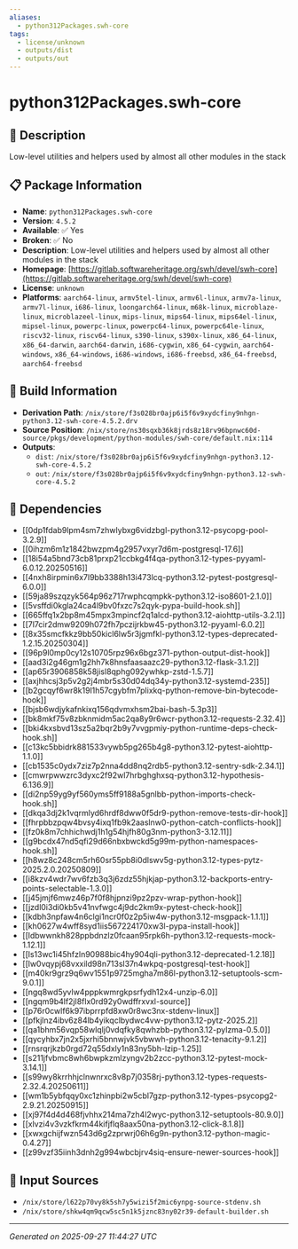```yaml
---
aliases:
  - python312Packages.swh-core
tags:
  - license/unknown
  - outputs/dist
  - outputs/out
---
```


# python312Packages.swh-core

## 📝 Description

Low-level utilities and helpers used by almost all other modules in the stack

## 📋 Package Information

- **Name**: `python312Packages.swh-core`
- **Version**: `4.5.2`
- **Available**: ✅ Yes
- **Broken**: ✅ No
- **Description**: Low-level utilities and helpers used by almost all other modules in the stack
- **Homepage**: [https://gitlab.softwareheritage.org/swh/devel/swh-core](https://gitlab.softwareheritage.org/swh/devel/swh-core)
- **License**: `unknown`
- **Platforms**: `aarch64-linux`, `armv5tel-linux`, `armv6l-linux`, `armv7a-linux`, `armv7l-linux`, `i686-linux`, `loongarch64-linux`, `m68k-linux`, `microblaze-linux`, `microblazeel-linux`, `mips-linux`, `mips64-linux`, `mips64el-linux`, `mipsel-linux`, `powerpc-linux`, `powerpc64-linux`, `powerpc64le-linux`, `riscv32-linux`, `riscv64-linux`, `s390-linux`, `s390x-linux`, `x86_64-linux`, `x86_64-darwin`, `aarch64-darwin`, `i686-cygwin`, `x86_64-cygwin`, `aarch64-windows`, `x86_64-windows`, `i686-windows`, `i686-freebsd`, `x86_64-freebsd`, `aarch64-freebsd`

## 🔧 Build Information

- **Derivation Path**: `/nix/store/f3s028br0ajp6i5f6v9xydcfiny9nhgn-python3.12-swh-core-4.5.2.drv`
- **Source Position**: `/nix/store/ns30sqxb36k8jrds8z18rv96bpnwc60d-source/pkgs/development/python-modules/swh-core/default.nix:114`
- **Outputs**:
  - `dist`:  `/nix/store/f3s028br0ajp6i5f6v9xydcfiny9nhgn-python3.12-swh-core-4.5.2`
  - `out`:  `/nix/store/f3s028br0ajp6i5f6v9xydcfiny9nhgn-python3.12-swh-core-4.5.2`

## 🔗 Dependencies

- [[0dp1fdab9lpm4sm7zhwlybxg6vidzbgl-python3.12-psycopg-pool-3.2.9]]
- [[0ihzm6m1z1842bwzpm4g2957vxyr7d6m-postgresql-17.6]]
- [[18i54a5bnd73cb81prxp21ccbkg4f4qa-python3.12-types-pyyaml-6.0.12.20250516]]
- [[4nxh8irpmin6x7l9bb3388h13i473lcq-python3.12-pytest-postgresql-6.0.0]]
- [[59ja89szqzyk564p96z717rwphcqmpkk-python3.12-iso8601-2.1.0]]
- [[5vsffdi0kgla24ca4l9bv0fxzc7s2qyk-pypa-build-hook.sh]]
- [[665ffq1x2bp8m45mpx3mpincf2q1alcd-python3.12-aiohttp-utils-3.2.1]]
- [[7l7cir2dmw9209h072fh7pczijrkbw45-python3.12-pyyaml-6.0.2]]
- [[8x35smcfkkz9bb50kicl6lw5r3jgmfkl-python3.12-types-deprecated-1.2.15.20250304]]
- [[96p9l0mp0cy12s10705rpz96x6bgz371-python-output-dist-hook]]
- [[aad3i2g46gm1g2hh7k8hnsfaasaazc29-python3.12-flask-3.1.2]]
- [[ap65r3906858k58jisl8qphg092ywhkp-zstd-1.5.7]]
- [[axjhhcsj3p5v2g2j4mbr5s30d04dq34y-python3.12-systemd-235]]
- [[b2gcqyf6wr8k19l1h57cgybfm7plixkq-python-remove-bin-bytecode-hook]]
- [[bjsb6wdjykafnkixq156qdvmxhsm2bai-bash-5.3p3]]
- [[bk8mkf75v8zbknmidm5ac2qa8y9r6wcr-python3.12-requests-2.32.4]]
- [[bki4kxsbvd13sz5a2bqr2b9y7vvgpmiy-python-runtime-deps-check-hook.sh]]
- [[c13kc5bbidrk881533vywb5pg265b4g8-python3.12-pytest-aiohttp-1.1.0]]
- [[cb1535c0ydx7ziz7p2nna4dd8nq2rdb5-python3.12-sentry-sdk-2.34.1]]
- [[cmwrpwwzrc3dyxc2f92wl7hrbghghxsq-python3.12-hypothesis-6.136.9]]
- [[di2np59yg9yf560yms5ff9188a5gnlbb-python-imports-check-hook.sh]]
- [[dkqa3dj2k1vqrmlyd6hrdf8dww0f5dr9-python-remove-tests-dir-hook]]
- [[fhrpbbzpqw4bvsy4ixq1fb9k2aaslnw0-python-catch-conflicts-hook]]
- [[fz0k8m7chhichwdj1h1g54hjfh80g3nm-python3-3.12.11]]
- [[g9bcdx47nd5qfi29d66nbxbwckd5g99m-python-namespaces-hook.sh]]
- [[h8wz8c248cm5rh60sr55pb8i0dlswv5g-python3.12-types-pytz-2025.2.0.20250809]]
- [[i8kzv4wdr7wv6fzb3q3j6zdz55hjkjap-python3.12-backports-entry-points-selectable-1.3.0]]
- [[j45jmjf6mwz46p7f0f8hjpnzi9pz2pzv-wrap-python-hook]]
- [[jzdl0i3di0kb5v41nvfwgc4j9dc2km9x-pytest-check-hook]]
- [[kdbh3npfaw4n6clgi1ncr0f0z2p5iw4w-python3.12-msgpack-1.1.1]]
- [[kh0627w4wff8syd1iis567224170xw3l-pypa-install-hook]]
- [[ldbwwnkh828ppbdnzlz0fcaan95rpk6h-python3.12-requests-mock-1.12.1]]
- [[ls13wc1i45hfzln90988bic4hy904qli-python3.12-deprecated-1.2.18]]
- [[lw0vqypj68vxxild98n713sl37n4wkpq-postgresql-test-hook]]
- [[m40kr9grz9q6wv1551p9725mgha7m86l-python3.12-setuptools-scm-9.0.1]]
- [[ngq8wd5yvlw4pppkwmrgkpsrfydh12x4-unzip-6.0]]
- [[ngqm9b4lf2jl8flx0rd92y0wdffrxvxl-source]]
- [[p76r0cwlf6k97ibprrpfd8xw0r8wc3nx-stdenv-linux]]
- [[pfkjlnz4ibv6z84lb4yikqclbydwc4vw-python3.12-pytz-2025.2]]
- [[qa1bhm56vqp58wlqlj0vdqfky8qwhzbb-python3.12-pylzma-0.5.0]]
- [[qycyhbx7jn2x5jxrhi5bnnwjvk5vbwwh-python3.12-tenacity-9.1.2]]
- [[rnsrqrjkzb0rgd72q55dxly1n83ny5bh-lzip-1.25]]
- [[s211jfvbmc8wh6bwpkzmlzyngv2b2zcc-python3.12-pytest-mock-3.14.1]]
- [[s99wy8krrhhjclnwnrxc8v8p7j0358rj-python3.12-types-requests-2.32.4.20250611]]
- [[wm1b5ybfqqy0xc1zhinpbi2w5cbl7gzp-python3.12-types-psycopg2-2.9.21.20250915]]
- [[xj97f4d4d468fjvhhx214ma7zh4l2wyc-python3.12-setuptools-80.9.0]]
- [[xlvzi4v3vzkfkrm44kifjflq8aax50na-python3.12-click-8.1.8]]
- [[xwxgchijfwzn543d6g2zprwrj06h6g9n-python3.12-python-magic-0.4.27]]
- [[z99vzf35iinh3dnh2g994wbcbjrv4siq-ensure-newer-sources-hook]]

## 📁 Input Sources

- `/nix/store/l622p70vy8k5sh7y5wizi5f2mic6ynpg-source-stdenv.sh`
- `/nix/store/shkw4qm9qcw5sc5n1k5jznc83ny02r39-default-builder.sh`

---
*Generated on 2025-09-27 11:44:27 UTC*
